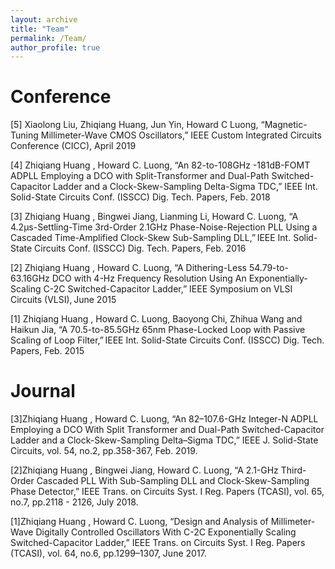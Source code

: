 ```yaml
---
layout: archive
title: "Team"
permalink: /Team/
author_profile: true
---
```


Conference 
==================
[5] Xiaolong Liu, Zhiqiang Huang, Jun Yin, Howard C Luong, “Magnetic-Tuning Millimeter-Wave CMOS Oscillators,” IEEE Custom Integrated Circuits Conference (CICC), April 2019  

[4] Zhiqiang Huang , Howard C. Luong, “An 82-to-108GHz -181dB-FOMT ADPLL Employing a DCO with Split-Transformer and Dual-Path Switched-Capacitor Ladder and a Clock-Skew-Sampling Delta-Sigma TDC,” IEEE Int. Solid-State Circuits Conf. (ISSCC) Dig. Tech. Papers,  Feb. 2018  

[3] Zhiqiang Huang , Bingwei Jiang, Lianming Li, Howard C. Luong, “A 4.2μs-Settling-Time 3rd-Order 2.1GHz Phase-Noise-Rejection PLL Using a Cascaded Time-Amplified Clock-Skew Sub-Sampling DLL,” IEEE Int. Solid-State Circuits Conf. (ISSCC) Dig. Tech. Papers, Feb. 2016 

[2] Zhiqiang Huang , Howard C. Luong, “A Dithering-Less 54.79-to-63.16GHz DCO with 4-Hz Frequency Resolution Using An Exponentially-Scaling C-2C Switched-Capacitor Ladder,” IEEE Symposium on VLSI Circuits (VLSI), June 2015 

[1] Zhiqiang Huang , Howard C. Luong, Baoyong Chi, Zhihua Wang and Haikun Jia, “A 70.5-to-85.5GHz 65nm Phase-Locked Loop with Passive Scaling of Loop Filter,” IEEE Int. Solid-State Circuits Conf. (ISSCC) Dig. Tech. Papers, Feb. 2015 

 

Journal 
=================
[3]Zhiqiang Huang , Howard C. Luong, “An 82–107.6-GHz Integer-N ADPLL Employing a DCO With Split Transformer and Dual-Path Switched-Capacitor Ladder and a Clock-Skew-Sampling Delta–Sigma TDC,” IEEE J. Solid-State Circuits, vol. 54, no.2, pp.358-367, Feb. 2019. 

[2]Zhiqiang Huang , Bingwei Jiang, Howard C. Luong, “A 2.1-GHz Third-Order Cascaded PLL With Sub-Sampling DLL and Clock-Skew-Sampling Phase Detector,” IEEE Trans. on Circuits Syst. I Reg. Papers (TCASI), vol. 65, no.7, pp.2118 - 2126, July 2018. 

[1]Zhiqiang Huang , Howard C. Luong, “Design and Analysis of Millimeter-Wave Digitally Controlled Oscillators With C-2C Exponentially Scaling Switched-Capacitor Ladder,” IEEE Trans. on Circuits Syst. I Reg. Papers (TCASI), vol. 64, no.6, pp.1299–1307, June 2017. 

